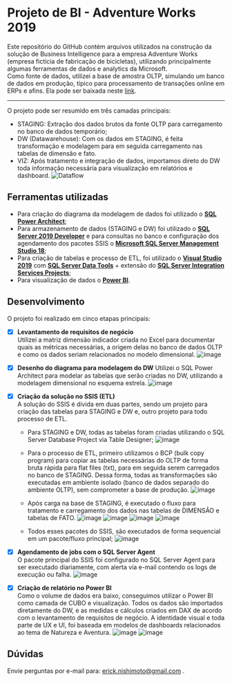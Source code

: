 


# Projeto de BI - Adventure Works 2019
Este repositório do GitHub contém arquivos utilizados na construção da solução de Business Intelligence para a empresa Adventure Works (empresa fictícia de fabricação de bicicletas), utilizando principalmente algumas  ferramentas de dados e analytics da Microsoft.
<br>
Como fonte de dados, utilizei a base de amostra OLTP, simulando um banco de dados em produção, típico para processamento de transações online em ERPs e afins. Ela pode ser baixada neste [link](https://learn.microsoft.com/en-us/sql/samples/adventureworks-install-configure).

---

O projeto pode ser resumido em três camadas principais:
 - STAGING: Extração dos dados brutos da fonte OLTP para carregamento no banco de dados temporário;
 - DW (Datawarehouse): Com os dados em STAGING, é feita transformação e modelagem para em seguida carregamento nas tabelas de dimensão e fato.
 - VIZ: Após tratamento e integração de dados, importamos direto do DW toda informação necessária para visualização em relatórios e dashboard.
 ![Dataflow](https://user-images.githubusercontent.com/25754870/191268410-a58b7855-b9f8-49d4-b6d6-d5f98ac8e08f.png)

## Ferramentas utilizadas
- Para criação do diagrama da modelagem de dados foi utilizado o **[SQL Power Architect](http://www.bestofbi.com/page/architect_download_os)**;
- Para armazenamento de dados (STAGING e DW)  foi utilizado o **[SQL Server 2019 Developer](https://www.microsoft.com/pt-br/sql-server/sql-server-downloads)** e para consultas no banco e configuração dos agendamento dos pacotes SSIS o **[Microsoft SQL Server Management Studio 18](https://learn.microsoft.com/pt-br/sql/ssms/download-sql-server-management-studio-ssms?view=sql-server-ver16)**;
- Para criação de tabelas e processo de ETL, foi utilizado o **[Visual Studio 2019](https://visualstudio.microsoft.com/pt-br/vs/older-downloads/)** com **[SQL Server Data Tools](https://learn.microsoft.com/en-us/sql/ssdt/download-sql-server-data-tools-ssdt)** + extensão do **[SQL Server Integration Services Projects](https://learn.microsoft.com/en-us/sql/integration-services/integration-services-ssis-projects-and-solutions)**;
- Para visualização de dados o **[Power BI](https://powerbi.microsoft.com/pt-br/)**.

## Desenvolvimento
O projeto foi realizado em cinco etapas principais:
- [x] **Levantamento de requisitos de negócio**<br>
Utilizei a matriz dimensão indicador criada no Excel para documentar quais as métricas necessárias, a origem delas no banco de dados OLTP  e como os dados seriam relacionados no modelo dimensional.
![image](https://user-images.githubusercontent.com/25754870/191126661-1b1197fd-55bb-4670-a05b-b69cd87bca30.png)

- [x] **Desenho do diagrama para modelagem do DW**
Utilizei o SQL Power Architect para modelar as tabelas que serão criadas no DW, utilizando a modelagem dimensional no esquema estrela.
![image](https://user-images.githubusercontent.com/25754870/191128675-cc68f3da-6e92-4833-b031-b792615bdaff.png)

- [x] **Criação da solução no SSIS (ETL)**<br>
A solução do SSIS é divida em duas partes, sendo um projeto para criação das tabelas para STAGING e DW e, outro projeto para todo processo de ETL.

  - Para STAGING e DW, todas as tabelas foram criadas utilizando o SQL Server Database Project via Table Designer;
![image](https://user-images.githubusercontent.com/25754870/191129029-d9c485d8-5d0e-469c-a90c-74248a8ae5b5.png)

   - Para o processo de ETL, primeiro utilizamos o BCP (bulk copy program) para copiar as tabelas necessárias do OLTP de forma bruta rápida para flat files (txt), para em seguida serem carregados no banco de STAGING. Dessa forma, todas as transformações são executadas em ambiente isolado (banco de dados separado do ambiente OLTP), sem comprometer a base de produção.
![image](https://user-images.githubusercontent.com/25754870/191129281-f6c72479-af00-4bbc-93fb-412e9867fd8a.png)

  - Após carga na base de STAGING, é executado o fluxo para tratamento e carregamento dos dados nas tabelas de DIMENSÃO e tabelas de FATO.
![image](https://user-images.githubusercontent.com/25754870/191129390-277a9d82-085c-41be-ab88-457756eac077.png)
![image](https://user-images.githubusercontent.com/25754870/191129721-b70b5cd5-4c3e-49cb-9d2a-4e8bad7914c1.png)
![image](https://user-images.githubusercontent.com/25754870/191129562-855f9af3-f174-4a7b-bf5e-d56c955fabf7.png)
![image](https://user-images.githubusercontent.com/25754870/191129605-58475d25-46fe-4f3e-a6b6-c9eb76313bd3.png)

  - Todos esses pacotes do SSIS, são executados de forma sequencial em um pacote/fluxo principal;
![image](https://user-images.githubusercontent.com/25754870/191129803-676fbb68-ffb3-4c60-bdfe-aa1da1dc3e93.png)

- [x]  **Agendamento de jobs com o SQL Server Agent**<br>
O pacote principal do SSIS foi configurado no SQL Server Agent para ser executado diariamente, com alerta via e-mail contendo os logs de execução ou falha.
![image](https://user-images.githubusercontent.com/25754870/191130005-709c357a-d458-4b6c-a30e-8f05e4334876.png)

- [x] **Criação de relatório no Power BI**<br>
Como o volume de dados era baixo, conseguimos utilizar o Power BI como camada de CUBO e visualização. Todos os dados são importados diretamente do DW, e as medidas e cálculos criados em DAX de acordo com o levantamento de requisitos de negócio. A identidade visual e toda parte de UX e UI, foi baseada em modelos de dashboards relacionados ao tema de Natureza e Aventura.
![image](https://user-images.githubusercontent.com/25754870/191130152-6d6289ad-fc03-4a9a-a0b0-92c626af9880.png)
  ![image](https://user-images.githubusercontent.com/25754870/191130346-3c8b2480-da04-41a6-b2b4-0216cf060651.png)
## Dúvidas
Envie perguntas por e-mail para: [erick.nishimoto@gmail.com](mailto:erick.nishimoto@gmail.com) .
